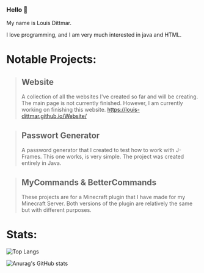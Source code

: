 ### Hello 👋

My name is Louis Dittmar.

I love programming, and I am very much interested in java and HTML.

# Notable Projects:

> ## Website
>A collection of all the websites I've created so far and will be creating. The main page is not currently finished.
> However, I am currently working on finishing this website.
> https://louis-dittmar.github.io/Website/

> ## Passwort Generator
> A password generator that I created to test how to work with J-Frames. This one works, is very simple. The project was
> created entirely in Java.

> ## MyCommands & BetterCommands
>These projects are for a Minecraft plugin that I have made for my Minecraft Server. Both versions of the plugin are
> relatively the same but with different purposes.

# Stats:

![Top Langs](https://github-readme-stats.vercel.app/api/top-langs/?username=LouisSpielt&langs_count=12&theme=dark&show_icons=true)

![Anurag's GitHub stats](https://github-readme-stats.vercel.app/api?username=LouisSpielt&theme=dark&show_icons=true)
